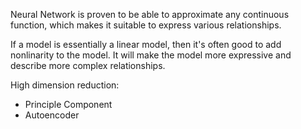 Neural Network is proven to be able to approximate any continuous function, which makes it suitable to express various relationships.


If a model is essentially a linear model, then it's often good to add nonlinarity to the model. It will make the model more expressive and describe more complex relationships.

High dimension reduction:
- Principle Component
- Autoencoder